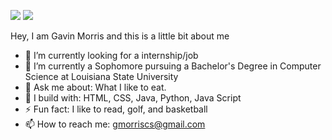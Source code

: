[<img src="https://img.shields.io/badge/linkedin-%230077B5.svg?&style=for-the-badge&logo=linkedin&logoColor=white" />](https://www.linkedin.com/in/gavin-morris-73a22a242?lipi=urn%3Ali%3Apage%3Ad_flagship3_profile_view_base_contact_details%3BesfDLtSXRbesFPCHOgY94A%3D%3D)
[<img src="https://img.shields.io/badge/instagram-%2312100E.svg?&style=for-the-badge&logo=instagram&color=405DE6" />]([https://instagram.com/gavin.hmorris](https://www.instagram.com/gavn.morris/)) 

Hey, I am Gavin Morris and this is a little bit about me
- 🔭 I’m currently looking for a internship/job
- 🌱 I’m currently a Sophomore pursuing a Bachelor's Degree in Computer Science at Louisiana State University 
- 💬 Ask me about: What I like to eat.
- 🧰 I build with: HTML, CSS, Java, Python, Java Script
- ⚡ Fun fact: I like to read, golf, and basketball
- 📫 How to reach me: gmorriscs@gmail.com 
